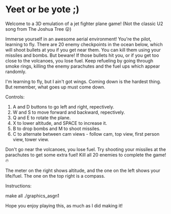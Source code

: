 Yeet or be yote ;) 
=========================
Welcome to a 3D emulation of a jet fighter plane game!
(Not the classic U2 song from The Joshua Tree :stuck_out_tongue:)

Immerse yourself in an awesome aerial environment! You're the pilot, learning to fly. There are 20 enemy checkpoints in the ocean below, which will shoot bullets at you if you get near them. You can kill them using your missiles and bombs. But beware! If those bullets hit you, or if you get too close to the volcanoes, you lose fuel. Keep refueling by going through smoke rings, killing the enemy parachutes and the fuel ups which appear randomly. 

I'm learning to fly, but I ain't got wings. Coming down is the hardest thing. But remember, what goes up must come down. 

Controls:
1. A and D buttons to go left and right, repectively. 
2. W and S to move forward and backward, repectively. 
3. Q and E to rotate the plane. 
4. X to lower altitude, and SPACE to increase it. 
5. B to drop bombs and M to shoot missiles. 
6. C to alternate between cam views - follow cam, top view, first person view, tower view. 

Don't go near the volcanoes, you lose fuel.
Try shooting your missiles at the parachutes to get some extra fuel! 
Kill all 20 enemies to complete the game! :fire:

The meter on the right shows altitude, and the one on the left shows your life/fuel. The one on the top right is a compass. 

Instructions:

make all
./graphics_asgn1 

Hope you enjoy playing this, as much as I did making it!



